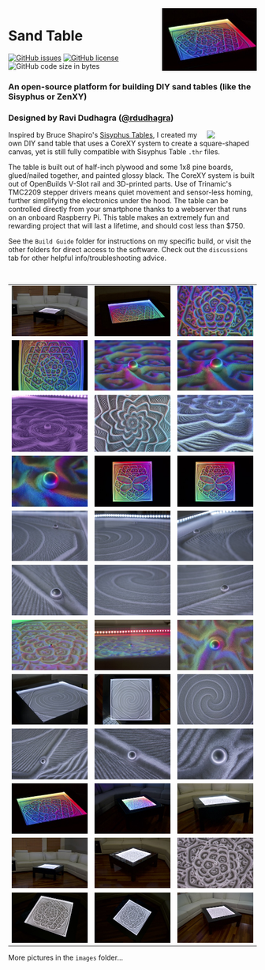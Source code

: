 <img align="right" src="images/thumbnails/DSC00609_thumb.jpeg" width="38%">

# Sand Table
[![GitHub issues](https://img.shields.io/github/issues/rdudhagra/Sand-Table)](https://github.com/rdudhagra/Sand-Table/issues) [![GitHub license](https://img.shields.io/github/license/rdudhagra/Sand-Table)](https://github.com/rdudhagra/Sand-Table/blob/master/LICENSE) ![GitHub code size in bytes](https://img.shields.io/github/languages/code-size/rdudhagra/Sand-Table)

### An open-source platform for building DIY sand tables (like the Sisyphus or ZenXY)
### Designed by Ravi Dudhagra ([@rdudhagra](https://github.com/rdudhagra))
<img align="right" src="Website/images/2020-09-08-16-37-38.png" width="20%">

Inspired by Bruce Shapiro's [Sisyphus Tables](https://sisyphus-industries.com/), I created my own DIY sand table that uses a CoreXY system to create a square-shaped canvas, yet is still fully compatible with Sisyphus Table `.thr` files. 

The table is built out of half-inch plywood and some 1x8 pine boards, glued/nailed together, and painted glossy black. The CoreXY system is built out of OpenBuilds V-Slot rail and 3D-printed parts. Use of Trinamic's TMC2209 stepper drivers means quiet movement and sensor-less homing, further simplifying the electronics under the hood. The table can be controlled directly from your smartphone thanks to a webserver that runs on an onboard Raspberry Pi. This table makes an extremely fun and rewarding project that will last a lifetime, and should cost less than $750.

See the `Build Guide` folder for instructions on my specific build, or visit the other folders for direct access to the software. Check out the `discussions` tab for other helpful info/troubleshooting advice.

<br>

| | | |
| :---: | :---: | :---: |
| ![](images/thumbnails/DSC00627_thumb.jpeg) | ![](images/thumbnails/DSC00630_thumb.jpeg) | ![](images/thumbnails/DSC00632_thumb.jpeg) |
| ![](images/thumbnails/DSC00633_thumb.jpeg) | ![](images/thumbnails/DSC00634_thumb.jpeg) | ![](images/thumbnails/DSC00635_thumb.jpeg) |
| ![](images/thumbnails/2021-02-01-18-35-55_thumb.jpeg) | ![](images/thumbnails/2021-02-01-18-36-58_thumb.jpeg) | ![](images/thumbnails/2021-02-01-18-37-32_thumb.jpeg) |
| ![](images/thumbnails/DSC00638_thumb.jpeg) | ![](images/thumbnails/DSC00639_thumb.jpeg) | ![](images/thumbnails/DSC00641_thumb.jpeg) |
| ![](images/thumbnails/DSC00591_thumb.jpeg) | ![](images/thumbnails/DSC00592_thumb.jpeg) | ![](images/thumbnails/DSC00594_thumb.jpeg) |
| ![](images/thumbnails/DSC00585_thumb.jpeg) | ![](images/thumbnails/DSC00587_thumb.jpeg) | ![](images/thumbnails/DSC00588_thumb.jpeg) |
| ![](images/thumbnails/DSC00606_thumb.jpeg) | ![](images/thumbnails/DSC00607_thumb.jpeg) | ![](images/thumbnails/DSC00608_thumb.jpeg) |
| ![](images/thumbnails/DSC00596_thumb.jpeg) | ![](images/thumbnails/DSC00597_thumb.jpeg) | ![](images/thumbnails/DSC00598_thumb.jpeg) |
| ![](images/thumbnails/DSC00599_thumb.jpeg) | ![](images/thumbnails/DSC00602_thumb.jpeg) | ![](images/thumbnails/DSC00603_thumb.jpeg) |
| ![](images/thumbnails/DSC00609_thumb.jpeg) | ![](images/thumbnails/DSC00611_thumb.jpeg) | ![](images/thumbnails/DSC00613_thumb.jpeg) |
| ![](images/thumbnails/DSC00614_thumb.jpeg) | ![](images/thumbnails/DSC00616_thumb.jpeg) | ![](images/thumbnails/DSC00617_thumb.jpeg) |
| ![](images/thumbnails/DSC00618_thumb.jpeg) | ![](images/thumbnails/DSC00620_thumb.jpeg) | ![](images/thumbnails/DSC00625_thumb.jpeg) |

More pictures in the `images` folder...
